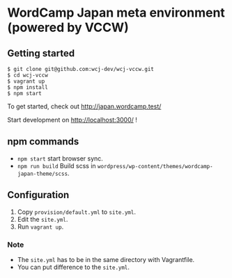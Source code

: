 # WordCamp Japan meta environment (powered by VCCW)

## Getting started

```
$ git clone git@github.com:wcj-dev/wcj-vccw.git
$ cd wcj-vccw
$ vagrant up
$ npm install
$ npm start
```
To get started, check out <http://japan.wordcamp.test/>

Start development on <http://localhost:3000/> !

## npm commands

* `npm start` start browser sync.
* `npm run build` Build scss in `wordpress/wp-content/themes/wordcamp-japan-theme/scss`.

## Configuration

1. Copy `provision/default.yml` to `site.yml`.
1. Edit the `site.yml`.
1. Run `vagrant up`.

### Note

* The `site.yml` has to be in the same directory with Vagrantfile.
* You can put difference to the `site.yml`.
